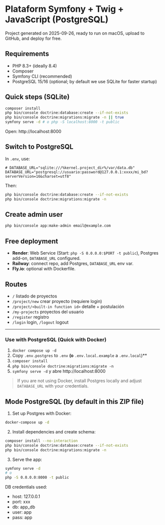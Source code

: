 # Plataform Symfony + Twig + JavaScript (PostgreSQL)

Project generated on 2025-09-26, ready to run on macOS, upload to GitHub, and deploy for free.

## Requirements
- PHP 8.3+ (ideally 8.4)
- Composer
- Symfony CLI (recommended)
- PostgreSQL 15/16 (optional; by default we use SQLite for faster startup)

## Quick steps (SQLite)
```bash
composer install
php bin/console doctrine:database:create --if-not-exists
php bin/console doctrine:migrations:migrate -n || true
symfony serve -d # o php -S localhost:8000 -t public
```

Open: http://localhost:8000

## Switch to PostgreSQL
In `.env`, use:
```
# DATABASE_URL="sqlite:///%kernel.project_dir%/var/data.db"
DATABASE_URL="postgresql://usuario:password@127.0.0.1:xxxx/mi_bd?serverVersion=16&charset=utf8"
```
Then:
```bash
php bin/console doctrine:database:create --if-not-exists
php bin/console doctrine:migrations:migrate -n
```

## Create admin user
```bash
php bin/console app:make-admin email@example.com
```

## Free deployment
- **Render**: Web Service (Start: `php -S 0.0.0.0:$PORT -t public`), Postgres add-on, `DATABASE_URL` configured.
- **Railway**: connect repo, add Postgres, `DATABASE_URL` env var.
- **Fly.io**: optional with Dockerfile.

## Routes
- `/` listado de proyectos
- `/project/new` crear proyecto (requiere login)
- `/project/<built-in function id>` detalle + postulación
- `/my-projects` proyectos del usuario
- `/register` registro
- `/login` login, `/logout` logout

---
### Use with PostgreSQL (Quick with Docker)
1. `docker compose up -d`
2. Copy `.env.postgres` to `.env` **(o** `.env.local.example` a `.env.local`)**
3. `composer install`
4. `php bin/console doctrine:migrations:migrate -n`
5. `symfony serve -d` y abre http://localhost:8000

> If you are not using Docker, install Postgres locally and adjust `DATABASE_URL` with your credentials.


## Mode PostgreSQL (by default in this ZIP file)
1) Set up Postgres with Docker:
```bash
docker-compose up -d
```
2) Install dependencies and create schema:
```bash
composer install --no-interaction
php bin/console doctrine:database:create --if-not-exists
php bin/console doctrine:migrations:migrate -n
```
3) Serve the app:
```bash
symfony serve -d
# o
php -S 0.0.0.0:8000 -t public
```

DB credentials used:
- host: 127.0.0.1
- port: xxx
- db: app_db
- user: app
- pass: app
